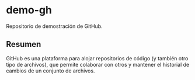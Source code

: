 # demo-gh

Repositorio de demostración de GitHub.

## Resumen

GitHub es una plataforma para alojar repositorios de código (y también otro tipo de archivos), que permite colaborar con otros y mantener el historial de cambios de un conjunto de archivos.
